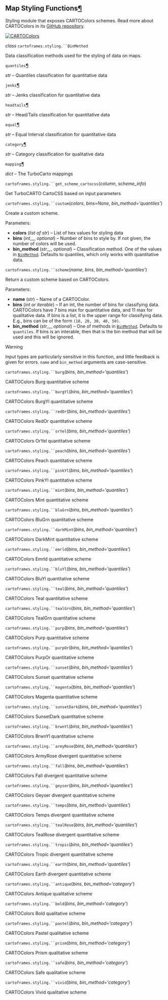 
Map Styling Functions[¶](#map-styling-functions "Permalink to this headline")
-----------------------------------------------------------------------------

Styling module that exposes CARTOColors schemes. Read more about CARTOColors in its [GitHub repository](https://github.com/Carto-color/).

[![CARTOColors](https://cloud.githubusercontent.com/assets/1566273/21021002/fc9df60e-bd33-11e6-9438-d67951a7a9bf.png)](https://cloud.githubusercontent.com/assets/1566273/21021002/fc9df60e-bd33-11e6-9438-d67951a7a9bf.png)

_class_ `cartoframes.styling.``BinMethod`

Data classification methods used for the styling of data on maps.

`quantiles`[¶](#cartoframes.styling.BinMethod.quantiles "Permalink to this definition")

_str_ – Quantiles classification for quantitative data

`jenks`[¶](#cartoframes.styling.BinMethod.jenks "Permalink to this definition")

_str_ – Jenks classification for quantitative data

`headtails`[¶](#cartoframes.styling.BinMethod.headtails "Permalink to this definition")

_str_ – Head/Tails classification for quantitative data

`equal`[¶](#cartoframes.styling.BinMethod.equal "Permalink to this definition")

_str_ – Equal Interval classification for quantitative data

`category`[¶](#cartoframes.styling.BinMethod.category "Permalink to this definition")

_str_ – Category classification for qualitative data

`mapping`[¶](#cartoframes.styling.BinMethod.mapping "Permalink to this definition")

_dict_ – The TurboCarto mappings

`cartoframes.styling.``get_scheme_cartocss`(_column_, _scheme_info_)

Get TurboCARTO CartoCSS based on input parameters

`cartoframes.styling.``custom`(_colors_, _bins=None_, _bin_method='quantiles'_)

Create a custom scheme.



Parameters:

*   **colors** (_list of str_) – List of hex values for styling data
*   **bins** (_int__,_ _optional_) – Number of bins to style by. If not given, the number of colors will be used.
*   **bin_method** (_str__,_ _optional_) – Classification method. One of the values in [`BinMethod`](cartoframes.styling.html#cartoframes.styling.BinMethod "cartoframes.styling.BinMethod"). Defaults to quantiles, which only works with quantitative data.

`cartoframes.styling.``scheme`(_name_, _bins_, _bin_method='quantiles'_)

Return a custom scheme based on CARTOColors.



Parameters:

*   **name** (_str_) – Name of a CARTOColor.
*   **bins** (_int_ _or_ _iterable_) – If an int, the number of bins for classifying data. CARTOColors have 7 bins max for quantitative data, and 11 max for qualitative data. If bins is a list, it is the upper range for classifying data. E.g., bins can be of the form `(10, 20, 30, 40, 50)`.
*   **bin_method** (_str__,_ _optional_) – One of methods in [`BinMethod`](cartoframes.styling.html#cartoframes.styling.BinMethod "cartoframes.styling.BinMethod"). Defaults to `quantiles`. If bins is an interable, then that is the bin method that will be used and this will be ignored.

Warning

Input types are particularly sensitive in this function, and little feedback is given for errors. `name` and `bin_method` arguments are case-sensitive.

`cartoframes.styling.``burg`(_bins_, _bin_method='quantiles'_)

CARTOColors Burg quantitative scheme

`cartoframes.styling.``burgYl`(_bins_, _bin_method='quantiles'_)

CARTOColors BurgYl quantitative scheme

`cartoframes.styling.``redOr`(_bins_, _bin_method='quantiles'_)

CARTOColors RedOr quantitative scheme

`cartoframes.styling.``orYel`(_bins_, _bin_method='quantiles'_)

CARTOColors OrYel quantitative scheme

`cartoframes.styling.``peach`(_bins_, _bin_method='quantiles'_)

CARTOColors Peach quantitative scheme

`cartoframes.styling.``pinkYl`(_bins_, _bin_method='quantiles'_)

CARTOColors PinkYl quantitative scheme

`cartoframes.styling.``mint`(_bins_, _bin_method='quantiles'_)

CARTOColors Mint quantitative scheme

`cartoframes.styling.``bluGrn`(_bins_, _bin_method='quantiles'_)

CARTOColors BluGrn quantitative scheme

`cartoframes.styling.``darkMint`(_bins_, _bin_method='quantiles'_)

CARTOColors DarkMint quantitative scheme

`cartoframes.styling.``emrld`(_bins_, _bin_method='quantiles'_)

CARTOColors Emrld quantitative scheme

`cartoframes.styling.``bluYl`(_bins_, _bin_method='quantiles'_)

CARTOColors BluYl quantitative scheme

`cartoframes.styling.``teal`(_bins_, _bin_method='quantiles'_)

CARTOColors Teal quantitative scheme

`cartoframes.styling.``tealGrn`(_bins_, _bin_method='quantiles'_)

CARTOColors TealGrn quantitative scheme

`cartoframes.styling.``purp`(_bins_, _bin_method='quantiles'_)

CARTOColors Purp quantitative scheme

`cartoframes.styling.``purpOr`(_bins_, _bin_method='quantiles'_)

CARTOColors PurpOr quantitative scheme

`cartoframes.styling.``sunset`(_bins_, _bin_method='quantiles'_)

CARTOColors Sunset quantitative scheme

`cartoframes.styling.``magenta`(_bins_, _bin_method='quantiles'_)

CARTOColors Magenta quantitative scheme

`cartoframes.styling.``sunsetDark`(_bins_, _bin_method='quantiles'_)

CARTOColors SunsetDark quantitative scheme

`cartoframes.styling.``brwnYl`(_bins_, _bin_method='quantiles'_)

CARTOColors BrwnYl quantitative scheme

`cartoframes.styling.``armyRose`(_bins_, _bin_method='quantiles'_)

CARTOColors ArmyRose divergent quantitative scheme

`cartoframes.styling.``fall`(_bins_, _bin_method='quantiles'_)

CARTOColors Fall divergent quantitative scheme

`cartoframes.styling.``geyser`(_bins_, _bin_method='quantiles'_)

CARTOColors Geyser divergent quantitative scheme

`cartoframes.styling.``temps`(_bins_, _bin_method='quantiles'_)

CARTOColors Temps divergent quantitative scheme

`cartoframes.styling.``tealRose`(_bins_, _bin_method='quantiles'_)

CARTOColors TealRose divergent quantitative scheme

`cartoframes.styling.``tropic`(_bins_, _bin_method='quantiles'_)

CARTOColors Tropic divergent quantitative scheme

`cartoframes.styling.``earth`(_bins_, _bin_method='quantiles'_)

CARTOColors Earth divergent quantitative scheme

`cartoframes.styling.``antique`(_bins_, _bin_method='category'_)

CARTOColors Antique qualitative scheme

`cartoframes.styling.``bold`(_bins_, _bin_method='category'_)

CARTOColors Bold qualitative scheme

`cartoframes.styling.``pastel`(_bins_, _bin_method='category'_)

CARTOColors Pastel qualitative scheme

`cartoframes.styling.``prism`(_bins_, _bin_method='category'_)

CARTOColors Prism qualitative scheme

`cartoframes.styling.``safe`(_bins_, _bin_method='category'_)

CARTOColors Safe qualitative scheme

`cartoframes.styling.``vivid`(_bins_, _bin_method='category'_)

CARTOColors Vivid qualitative scheme
